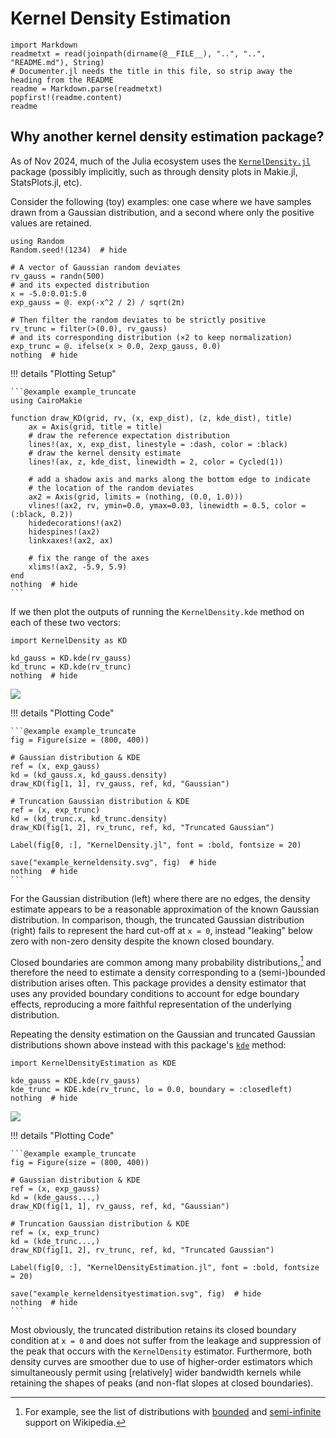 # Kernel Density Estimation

```@eval
import Markdown
readmetxt = read(joinpath(dirname(@__FILE__), "..", "..", "README.md"), String)
# Documenter.jl needs the title in this file, so strip away the heading from the README
readme = Markdown.parse(readmetxt)
popfirst!(readme.content)
readme
```

## Why another kernel density estimation package?

As of Nov 2024, much of the Julia ecosystem uses the
[`KernelDensity.jl`](https://juliahub.com/ui/Packages/General/KernelDensity)
package (possibly implicitly, such as through density plots in Makie.jl, StatsPlots.jl, etc).

Consider the following (toy) examples: one case where we have samples drawn from a Gaussian
distribution, and a second where only the positive values are retained.

```@example example_truncate
using Random
Random.seed!(1234)  # hide

# A vector of Gaussian random deviates
rv_gauss = randn(500)
# and its expected distribution
x = -5.0:0.01:5.0
exp_gauss = @. exp(-x^2 / 2) / sqrt(2π)

# Then filter the random deviates to be strictly positive
rv_trunc = filter(>(0.0), rv_gauss)
# and its corresponding distribution (×2 to keep normalization)
exp_trunc = @. ifelse(x > 0.0, 2exp_gauss, 0.0)
nothing  # hide
```

!!! details "Plotting Setup"

    ```@example example_truncate
    using CairoMakie

    function draw_KD(grid, rv, (x, exp_dist), (z, kde_dist), title)
        ax = Axis(grid, title = title)
        # draw the reference expectation distribution
        lines!(ax, x, exp_dist, linestyle = :dash, color = :black)
        # draw the kernel density estimate
        lines!(ax, z, kde_dist, linewidth = 2, color = Cycled(1))

        # add a shadow axis and marks along the bottom edge to indicate
        # the location of the random deviates
        ax2 = Axis(grid, limits = (nothing, (0.0, 1.0)))
        vlines!(ax2, rv, ymin=0.0, ymax=0.03, linewidth = 0.5, color = (:black, 0.2))
        hidedecorations!(ax2)
        hidespines!(ax2)
        linkxaxes!(ax2, ax)

        # fix the range of the axes
        xlims!(ax2, -5.9, 5.9)
    end
    nothing  # hide
    ```

If we then plot the outputs of running the `KernelDensity.kde` method on each of these two vectors:

```@example example_truncate
import KernelDensity as KD

kd_gauss = KD.kde(rv_gauss)
kd_trunc = KD.kde(rv_trunc)
nothing  # hide
```

![](example_kerneldensity.svg)

!!! details "Plotting Code"

    ```@example example_truncate
    fig = Figure(size = (800, 400))

    # Gaussian distribution & KDE
    ref = (x, exp_gauss)
    kd = (kd_gauss.x, kd_gauss.density)
    draw_KD(fig[1, 1], rv_gauss, ref, kd, "Gaussian")

    # Truncation Gaussian distribution & KDE
    ref = (x, exp_trunc)
    kd = (kd_trunc.x, kd_trunc.density)
    draw_KD(fig[1, 2], rv_trunc, ref, kd, "Truncated Gaussian")

    Label(fig[0, :], "KernelDensity.jl", font = :bold, fontsize = 20)

    save("example_kerneldensity.svg", fig)  # hide
    nothing  # hide
    ```

For the Gaussian distribution (left) where there are no edges, the density estimate appears to be a reasonable
approximation of the known Gaussian distribution.
In comparison, though, the truncated Gaussian distribution (right) fails to represent the hard cut-off at ``x = 0``,
instead "leaking" below zero with non-zero density despite the known closed boundary.

Closed boundaries are common among many probability distributions,[^bounded] and therefore the need to estimate a
density corresponding to a (semi-)bounded distribution arises often.
This package provides a density estimator that uses any provided boundary conditions to account for edge boundary
effects, reproducing a more faithful representation of the underlying distribution.

[^bounded]: For example, see the list of distributions with
    [bounded](https://en.wikipedia.org/wiki/List_of_probability_distributions#Supported_on_a_bounded_interval)
    and
    [semi-infinite](https://en.wikipedia.org/wiki/List_of_probability_distributions#Supported_on_semi-infinite_intervals,_usually_[0,%E2%88%9E%29)
    support on Wikipedia.

Repeating the density estimation on the Gaussian and truncated Gaussian distributions shown above instead with this
package's [`kde`](@ref) method:

```@example example_truncate
import KernelDensityEstimation as KDE

kde_gauss = KDE.kde(rv_gauss)
kde_trunc = KDE.kde(rv_trunc, lo = 0.0, boundary = :closedleft)
nothing  # hide
```

![](example_kerneldensityestimation.svg)

!!! details "Plotting Code"

    ```@example example_truncate
    fig = Figure(size = (800, 400))

    # Gaussian distribution & KDE
    ref = (x, exp_gauss)
    kd = (kde_gauss...,)
    draw_KD(fig[1, 1], rv_gauss, ref, kd, "Gaussian")

    # Truncation Gaussian distribution & KDE
    ref = (x, exp_trunc)
    kd = (kde_trunc...,)
    draw_KD(fig[1, 2], rv_trunc, ref, kd, "Truncated Gaussian")

    Label(fig[0, :], "KernelDensityEstimation.jl", font = :bold, fontsize = 20)

    save("example_kerneldensityestimation.svg", fig)  # hide
    nothing  # hide
    ```

Most obviously, the truncated distribution retains its closed boundary condition at ``x = 0`` and does not suffer
from the leakage and suppression of the peak that occurs with the `KernelDensity` estimator.
Furthermore, both density curves are smoother due to use of higher-order estimators which simultaneously
permit using [relatively] wider bandwidth kernels while retaining the shapes of peaks (and non-flat slopes at
closed boundaries).
